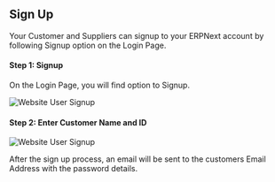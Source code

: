 ## Sign Up

Your Customer and Suppliers can signup to your ERPNext account by following Signup option on the Login Page.

#### Step 1: Signup

On the Login Page, you will find option to Signup.

![Website User Signup](https://docs.erpnext.com/files/website-login.png)

#### Step 2: Enter Customer Name and ID

![Website User Signup](https://docs.erpnext.com/files/website-signup-details.png)

After the sign up process, an email will be sent to the customers Email Address with the password details.